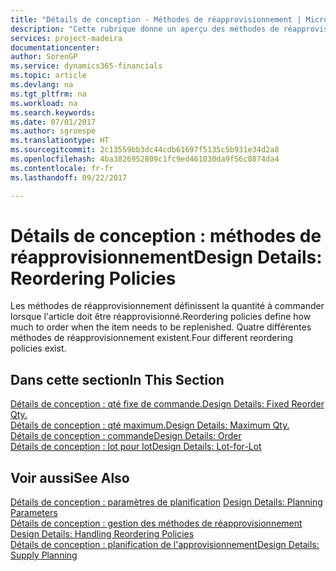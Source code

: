 ```yaml
---
title: "Détails de conception - Méthodes de réapprovisionnement | Microsoft Docs"
description: "Cette rubrique donne un aperçu des méthodes de réapprovisionnement."
services: project-madeira
documentationcenter: 
author: SorenGP
ms.service: dynamics365-financials
ms.topic: article
ms.devlang: na
ms.tgt_pltfrm: na
ms.workload: na
ms.search.keywords: 
ms.date: 07/01/2017
ms.author: sgroespe
ms.translationtype: HT
ms.sourcegitcommit: 2c13559bb3dc44cdb61697f5135c5b931e34d2a8
ms.openlocfilehash: 4ba3826952809c1fc9ed461030da9f56c0874da4
ms.contentlocale: fr-fr
ms.lasthandoff: 09/22/2017

---
```

# <a name="design-details-reordering-policies"></a><span data-ttu-id="85cbb-103">Détails de conception : méthodes de réapprovisionnement</span><span class="sxs-lookup"><span data-stu-id="85cbb-103">Design Details: Reordering Policies</span></span>
<span data-ttu-id="85cbb-104">Les méthodes de réapprovisionnement définissent la quantité à commander lorsque l'article doit être réapprovisionné.</span><span class="sxs-lookup"><span data-stu-id="85cbb-104">Reordering policies define how much to order when the item needs to be replenished.</span></span> <span data-ttu-id="85cbb-105">Quatre différentes méthodes de réapprovisionnement existent.</span><span class="sxs-lookup"><span data-stu-id="85cbb-105">Four different reordering policies exist.</span></span>  

## <a name="in-this-section"></a><span data-ttu-id="85cbb-106">Dans cette section</span><span class="sxs-lookup"><span data-stu-id="85cbb-106">In This Section</span></span>  
[<span data-ttu-id="85cbb-107">Détails de conception : qté fixe de commande.</span><span class="sxs-lookup"><span data-stu-id="85cbb-107">Design Details: Fixed Reorder Qty.</span></span>](design-details-fixed-reorder-qty.md)  
[<span data-ttu-id="85cbb-108">Détails de conception : qté maximum.</span><span class="sxs-lookup"><span data-stu-id="85cbb-108">Design Details: Maximum Qty.</span></span>](design-details-maximum-qty.md)  
[<span data-ttu-id="85cbb-109">Détails de conception : commande</span><span class="sxs-lookup"><span data-stu-id="85cbb-109">Design Details: Order</span></span>](design-details-order.md)  
[<span data-ttu-id="85cbb-110">Détails de conception : lot pour lot</span><span class="sxs-lookup"><span data-stu-id="85cbb-110">Design Details: Lot-for-Lot</span></span>](design-details-lot-for-lot.md)  

## <a name="see-also"></a><span data-ttu-id="85cbb-111">Voir aussi</span><span class="sxs-lookup"><span data-stu-id="85cbb-111">See Also</span></span>  
<span data-ttu-id="85cbb-112">[Détails de conception : paramètres de planification](design-details-planning-parameters.md) </span><span class="sxs-lookup"><span data-stu-id="85cbb-112">[Design Details: Planning Parameters](design-details-planning-parameters.md) </span></span>  
<span data-ttu-id="85cbb-113">[Détails de conception : gestion des méthodes de réapprovisionnement](design-details-handling-reordering-policies.md) </span><span class="sxs-lookup"><span data-stu-id="85cbb-113">[Design Details: Handling Reordering Policies](design-details-handling-reordering-policies.md) </span></span>  
[<span data-ttu-id="85cbb-114">Détails de conception : planification de l'approvisionnement</span><span class="sxs-lookup"><span data-stu-id="85cbb-114">Design Details: Supply Planning</span></span>](design-details-supply-planning.md)

